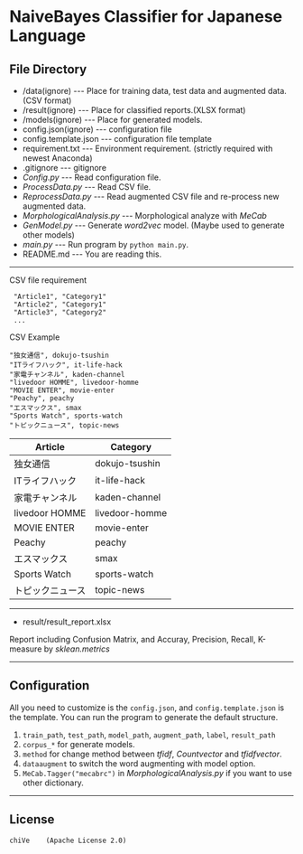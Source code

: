 # NaiveBayes Classifier for Japanese Language

## File Directory


* /data(ignore) --- Place for training data, test data and augmented data. (CSV format)
* /result(ignore) --- Place for classified reports.(XLSX format)
* /models(ignore) --- Place for generated models.
* config.json(ignore) --- configuration file
* config.template.json --- configuration file template
* requirement.txt --- Environment requirement. (strictly required with newest Anaconda)
* .gitignore --- gitignore
* *Config.py* --- Read configuration file.
* *ProcessData.py* --- Read CSV file.
* *ReprocessData.py* --- Read augmented CSV file and re-process new augmented data.
* *MorphologicalAnalysis.py* --- Morphological analyze with *MeCab*
* *GenModel.py* --- Generate *word2vec* model. (Maybe used to generate other models)
* *main.py* --- Run program by `python main.py`.
* README.md --- You are reading this.
---------------------------------------------------
CSV file requirement
```
 "Article1", "Category1"
 "Article2", "Category1"
 "Article3", "Category2" 
 ...
 ```

CSV Example 
```
"独女通信", dokujo-tsushin
"ITライフハック", it-life-hack
"家電チャンネル", kaden-channel
"livedoor HOMME", livedoor-homme
"MOVIE ENTER", movie-enter
"Peachy", peachy
"エスマックス", smax
"Sports Watch", sports-watch
"トピックニュース", topic-news
```
| Article         | Category        |
| --------------- | --------------- | 
| 独女通信  | dokujo-tsushin | 
| ITライフハック | it-life-hack | 
| 家電チャンネル | kaden-channel | 
| livedoor HOMME | livedoor-homme |
| MOVIE ENTER | movie-enter |
| Peachy | peachy |
| エスマックス | smax |
| Sports Watch | sports-watch |
| トピックニュース | topic-news |
---------------------------------------------------
 * result/result_report.xlsx

Report including Confusion Matrix, and Accuray, Precision, Recall, K-measure by *sklean.metrics*

---------------------------------------------------
## Configuration
All you need to customize is the `config.json`, and `config.template.json` is the template.
You can run the program to generate the default structure.
1. `train_path`, `test_path`, `model_path`, `augment_path`, `label`, `result_path`
2. `corpus_*` for generate models.
3. `method` for change method between *tfidf*, *Countvector* and *tfidfvector*.
4. `dataaugment` to switch the word augmenting with model option.
5. `MeCab.Tagger("mecabrc")` in *MorphologicalAnalysis.py* if you want to use other dictionary.
   
---------------------------------------------------
## License
```
chiVe    (Apache License 2.0)
```